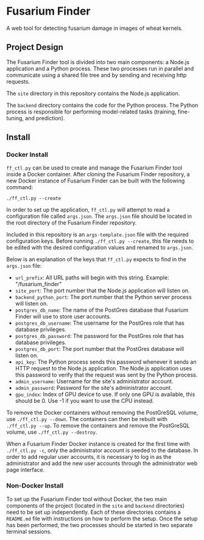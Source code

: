# Fusarium Finder
A web tool for detecting fusarium damage in images of wheat kernels.



## Project Design

The Fusarium Finder tool is divided into two main components: a Node.js application and a Python process. These two processes run in parallel and communicate using a shared file tree and by sending and receiving http requests.

The `site` directory in this repository contains the Node.js application.

The `backend` directory contains the code for the Python process. The Python process is responsible for performing model-related tasks (training, fine-tuning, and prediction).


## Install

### Docker Install

`ff_ctl.py` can be used to create and manage the Fusarium Finder tool inside a Docker container. 
After cloning the Fusarium Finder repository, a new Docker instance of Fusarium Finder can be built with the following command:

```
./ff_ctl.py --create
```

In order to set up the application, `ff_ctl.py` will attempt to read a configuration file called `args.json`. The `args.json` file should be located in the root directory of the Fusarium Finder repository.

Included in this repository is an `args-template.json` file with the required configuration keys. Before running `./ff_ctl.py --create`, this file needs to be edited with the desired configuration values and renamed to `args.json`. 

Below is an explanation of the keys that `ff_ctl.py` expects to find in the `args.json` file:

- `url_prefix`: All URL paths will begin with this string. Example: "/fusarium_finder"
- `site_port`: The port number that the Node.js application will listen on.
- `backend_python_port`: The port number that the Python server process will listen on.
- `postgres_db_name`: The name of the PostGres database that Fusarium Finder will use to store user accounts.
- `postgres_db_username`: The username for the PostGres role that has database privileges.
- `postgres_db_password`: The password for the PostGres role that has database privileges.
- `postgres_db_port`: The port number that the PostGres database will listen on.
- `api_key`: The Python process sends this password whenever it sends an HTTP request to the Node.js application. The Node.js application uses this password to verify that the request was sent by the Python process.
- `admin_username`: Username for the site's administrator account.
- `admin_password`: Password for the site's administrator account.
- `gpu_index`: Index of GPU device to use. If only one GPU is available, this should be 0. Use -1 if you want to use the CPU instead.

To remove the Docker containers without removing the PostGreSQL volume, use `./ff_ctl.py --down`. The containers can then be rebuilt with `./ff_ctl.py --up`. To remove the containers and remove the PostGreSQL volume, use `./ff_ctl.py --destroy`.

When a Fusarium Finder Docker instance is created for the first time with `./ff_ctl.py -c`, only the administrator account is seeded to the database. In order to add regular user accounts, it is necessary to log in as the administrator and add the new user accounts through the administrator web page interface. 


### Non-Docker Install

To set up the Fusarium Finder tool without Docker, the two main components of the project (located in the `site` and `backend` directories) need to be set up independently. Each of these directories contains a `README.md` file with instructions on how to perform the setup. Once the setup has been performed, the two processes should be started in two separate terminal sessions.


